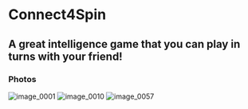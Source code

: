 # Connect4Spin

A great intelligence game that you can play in turns with your friend!
----

### Photos
![image_0001](https://github.com/BK-97/Connect4Spin/assets/59361739/b2904475-2194-455b-8dcd-453d612d6aa6)
![image_0010](https://github.com/BK-97/Connect4Spin/assets/59361739/a9647547-bc9e-4bca-9a08-4b2d9d3d42b0)
![image_0057](https://github.com/BK-97/Connect4Spin/assets/59361739/225f460f-64aa-4645-8f5c-35bdac799683)
